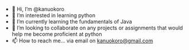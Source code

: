 - 👋 Hi, I’m @kanuokoro
- 👀 I’m interested in learning python
- 🌱 I’m currently learning the fundamentals of Java
- 💞️ I’m looking to collaborate on any projects or assignments that would help me become proficient at python
- 📫 How to reach me... via email on kanuokoro@gmail.com

<!---
kanuokoro/kanuokoro is a ✨ special ✨ repository because its `README.md` (this file) appears on your GitHub profile.
You can click the Preview link to take a look at your changes.
--->
